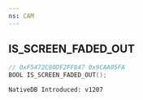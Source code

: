 ```yaml
---
ns: CAM
---
```

## IS_SCREEN_FADED_OUT

```c
// 0xF5472C80DF2FF847 0x9CAA05FA
BOOL IS_SCREEN_FADED_OUT();
```

```
NativeDB Introduced: v1207
```

